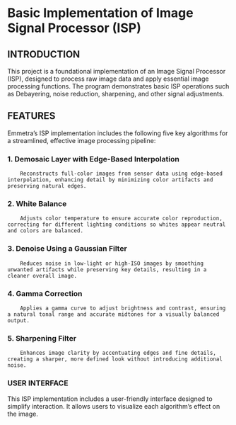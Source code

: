 # Basic Implementation of Image Signal Processor (ISP)
## INTRODUCTION
This project is a foundational implementation of an Image Signal Processor (ISP), designed to process raw image data and apply essential image processing functions. 
The program demonstrates basic ISP operations such as Debayering, noise reduction, sharpening, and other signal adjustments.
## FEATURES
Emmetra’s ISP implementation includes the following five key algorithms for a streamlined, effective image processing pipeline:
  ### 1. Demosaic Layer with Edge-Based Interpolation
        Reconstructs full-color images from sensor data using edge-based interpolation, enhancing detail by minimizing color artifacts and preserving natural edges.
  ### 2. White Balance
        Adjusts color temperature to ensure accurate color reproduction, correcting for different lighting conditions so whites appear neutral and colors are balanced.
  ### 3. Denoise Using a Gaussian Filter
        Reduces noise in low-light or high-ISO images by smoothing unwanted artifacts while preserving key details, resulting in a cleaner overall image.
  ### 4. Gamma Correction
        Applies a gamma curve to adjust brightness and contrast, ensuring a natural tonal range and accurate midtones for a visually balanced output.
  ### 5. Sharpening Filter
        Enhances image clarity by accentuating edges and fine details, creating a sharper, more defined look without introducing additional noise.

### USER INTERFACE
This ISP implementation includes a user-friendly interface designed to simplify interaction. It allows users to visualize each algorithm’s effect on the image.

